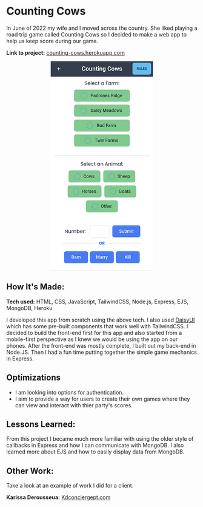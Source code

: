 # Counting Cows

In June of 2022 my wife and I moved across the country. She liked playing a road trip game called Counting Cows so I decided to make a web app to help us keep score during our game.

**Link to project:** [counting-cows.herokuapp.com](https://counting-cows.herokuapp.com/)

<p align="center" ><img align="center" src="https://github.com/Blake-Larson/counting-cows/blob/main/images/page.png" alt="The inital view of Counting Cows" /></p>

## How It's Made:

**Tech used:** HTML, CSS, JavaScript, TailwindCSS, Node.js, Express, EJS, MongoDB, Heroku

I developed this app from scratch using the above tech. I also used [DaisyUI](https://daisyui.com/docs/use/) which has some pre-built components that work well with TailwindCSS. I decided to build the front-end first for this app and also started from a mobile-first perspective as I knew we would be using the app on our phones. After the front-end was mostly complete, I built out my back-end in Node.JS. Then I had a fun time putting together the simple game mechanics in Express.

## Optimizations

- I am looking into options for authentication.
- I aim to provide a way for users to create their own games where they can view and interact with thier party's scores.

## Lessons Learned:

From this project I became much more familiar with using the older style of callbacks in Express and how I can communicate with MongoDB. I also learned more about EJS and how to easily display data from MongoDB.

## Other Work:

Take a look at an example of work I did for a client.

**Karissa Derousseua:** [Kdconciergept.com](https://kdconciergept.com/)
